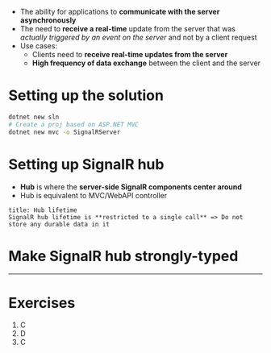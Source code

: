 - The ability for applications to **communicate with the server asynchronously**
- The need to **receive a real-time** update from the server that was *actually triggered by an event on the server* and  not by a client request
- Use cases:
	- Clients need to **receive real-time updates from the server**
	- **High frequency of data exchange** between the client and the server

# Setting up the solution

```bash
dotnet new sln
# Create a proj based on ASP.NET MVC
dotnet new mvc -o SignalRServer
```

# Setting up SignalR hub

- **Hub** is where the **server-side SignalR components center around**
- Hub is equivalent to MVC/WebAPI controller

```ad-warning
title: Hub lifetime
SignalR hub lifetime is **restricted to a single call** => Do not store any durable data in it
```

# Make SignalR hub strongly-typed

---
# Exercises

1. C
2. D
3. C